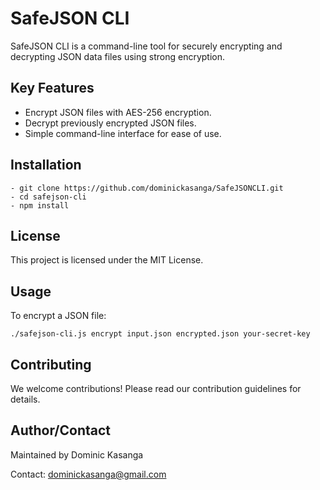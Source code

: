 # SafeJSON CLI

SafeJSON CLI is a command-line tool for securely encrypting and decrypting JSON data files using strong encryption.

## Key Features

- Encrypt JSON files with AES-256 encryption.
- Decrypt previously encrypted JSON files.
- Simple command-line interface for ease of use.

## Installation


```shell
- git clone https://github.com/dominickasanga/SafeJSONCLI.git
- cd safejson-cli
- npm install
```

## License

This project is licensed under the MIT License.

## Usage

To encrypt a JSON file:

```shell
./safejson-cli.js encrypt input.json encrypted.json your-secret-key
```
## Contributing

We welcome contributions! Please read our contribution guidelines for details.

## Author/Contact

Maintained by Dominic Kasanga

Contact: dominickasanga@gmail.com




